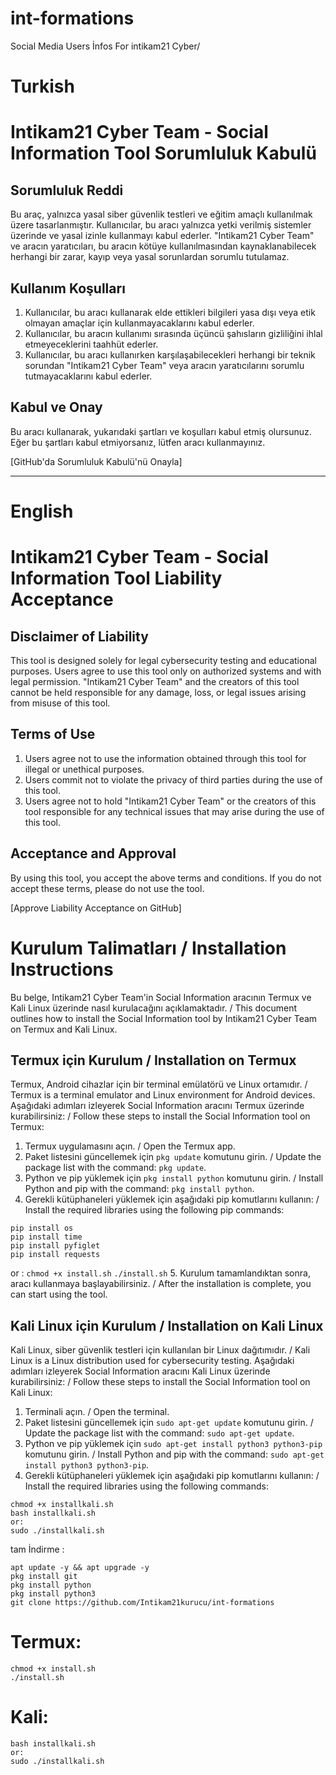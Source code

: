 # int-formations
Social Media Users İnfos For intikam21 Cyber/

# Turkish

# Intikam21 Cyber Team - Social Information Tool Sorumluluk Kabulü

## Sorumluluk Reddi
Bu araç, yalnızca yasal siber güvenlik testleri ve eğitim amaçlı kullanılmak üzere tasarlanmıştır. Kullanıcılar, bu aracı yalnızca yetki verilmiş sistemler üzerinde ve yasal izinle kullanmayı kabul ederler. "Intikam21 Cyber Team" ve aracın yaratıcıları, bu aracın kötüye kullanılmasından kaynaklanabilecek herhangi bir zarar, kayıp veya yasal sorunlardan sorumlu tutulamaz.

## Kullanım Koşulları
1. Kullanıcılar, bu aracı kullanarak elde ettikleri bilgileri yasa dışı veya etik olmayan amaçlar için kullanmayacaklarını kabul ederler.
2. Kullanıcılar, bu aracın kullanımı sırasında üçüncü şahısların gizliliğini ihlal etmeyeceklerini taahhüt ederler.
3. Kullanıcılar, bu aracı kullanırken karşılaşabilecekleri herhangi bir teknik sorundan "Intikam21 Cyber Team" veya aracın yaratıcılarını sorumlu tutmayacaklarını kabul ederler.

## Kabul ve Onay
Bu aracı kullanarak, yukarıdaki şartları ve koşulları kabul etmiş olursunuz. Eğer bu şartları kabul etmiyorsanız, lütfen aracı kullanmayınız.

[GitHub'da Sorumluluk Kabulü'nü Onayla]

----------------------------------------

# English

# Intikam21 Cyber Team - Social Information Tool Liability Acceptance

## Disclaimer of Liability
This tool is designed solely for legal cybersecurity testing and educational purposes. Users agree to use this tool only on authorized systems and with legal permission. "Intikam21 Cyber Team" and the creators of this tool cannot be held responsible for any damage, loss, or legal issues arising from misuse of this tool.

## Terms of Use
1. Users agree not to use the information obtained through this tool for illegal or unethical purposes.
2. Users commit not to violate the privacy of third parties during the use of this tool.
3. Users agree not to hold "Intikam21 Cyber Team" or the creators of this tool responsible for any technical issues that may arise during the use of this tool.

## Acceptance and Approval
By using this tool, you accept the above terms and conditions. If you do not accept these terms, please do not use the tool.

[Approve Liability Acceptance on GitHub]

# Kurulum Talimatları / Installation Instructions

Bu belge, Intikam21 Cyber Team'in Social Information aracının Termux ve Kali Linux üzerinde nasıl kurulacağını açıklamaktadır. / This document outlines how to install the Social Information tool by Intikam21 Cyber Team on Termux and Kali Linux.

## Termux için Kurulum / Installation on Termux

Termux, Android cihazlar için bir terminal emülatörü ve Linux ortamıdır. / Termux is a terminal emulator and Linux environment for Android devices. Aşağıdaki adımları izleyerek Social Information aracını Termux üzerinde kurabilirsiniz: / Follow these steps to install the Social Information tool on Termux:

1. Termux uygulamasını açın. / Open the Termux app.
2. Paket listesini güncellemek için `pkg update` komutunu girin. / Update the package list with the command: `pkg update`.
3. Python ve pip yüklemek için `pkg install python` komutunu girin. / Install Python and pip with the command: `pkg install python`.
4. Gerekli kütüphaneleri yüklemek için aşağıdaki pip komutlarını kullanın: / Install the required libraries using the following pip commands:
````pip install googleapiclient
pip install os
pip install time
pip install pyfiglet
pip install requests
````


or :
`chmod +x install.sh`
`./install.sh`
5. Kurulum tamamlandıktan sonra, aracı kullanmaya başlayabilirsiniz. / After the installation is complete, you can start using the tool.


## Kali Linux için Kurulum / Installation on Kali Linux

Kali Linux, siber güvenlik testleri için kullanılan bir Linux dağıtımıdır. / Kali Linux is a Linux distribution used for cybersecurity testing. Aşağıdaki adımları izleyerek Social Information aracını Kali Linux üzerinde kurabilirsiniz: / Follow these steps to install the Social Information tool on Kali Linux:

1. Terminali açın. / Open the terminal.
2. Paket listesini güncellemek için `sudo apt-get update` komutunu girin. / Update the package list with the command: `sudo apt-get update`.
3. Python ve pip yüklemek için `sudo apt-get install python3 python3-pip` komutunu girin. / Install Python and pip with the command: `sudo apt-get install python3 python3-pip`.
4. Gerekli kütüphaneleri yüklemek için aşağıdaki pip komutlarını kullanın: / Install the required libraries using the following commands:
```` 
chmod +x installkali.sh
bash installkali.sh
or:
sudo ./installkali.sh
````

tam İndirme : 
````
apt update -y && apt upgrade -y
pkg install git
pkg install python
pkg install python3
git clone https://github.com/Intikam21kurucu/int-formations
````

# Termux:
````
chmod +x install.sh
./install.sh
````

# Kali:
````chmod +x installkali.sh
bash installkali.sh
or:
sudo ./installkali.sh
````








